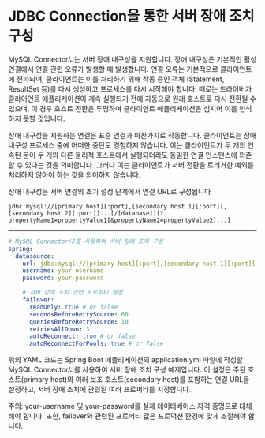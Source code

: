 # JDBC Connection을 통한 서버 장애 조치 구성

MySQL Connector/J는 서버 장애 내구성을 지원합니다. 장애 내구성은 기본적인 활성 연결에서 연결 관련 오류가 발생할 때 발생합니다. 연결 오류는 기본적으로 클라이언트에 전파되며, 클라이언트는 이를 처리하기 위해 작동 중인 객체 (Statement, ResultSet 등)를 다시 생성하고 프로세스를 다시 시작해야 합니다. 때로는 드라이버가 클라이언트 애플리케이션이 계속 실행되기 전에 자동으로 원래 호스트로 다시 전환될 수 있으며, 이 경우 호스트 전환은 투명하며 클라이언트 애플리케이션은 심지어 이를 인식하지 못할 것입니다.

장애 내구성을 지원하는 연결은 표준 연결과 마찬가지로 작동합니다. 클라이언트는 장애 내구성 프로세스 중에 어떠한 중단도 경험하지 않습니다. 이는 클라이언트가 두 개의 연속된 문이 두 개의 다른 물리적 호스트에서 실행되더라도 동일한 연결 인스턴스에 의존할 수 있다는 것을 의미합니다. 그러나 이는 클라이언트가 서버 전환을 트리거한 예외를 처리하지 않아야 하는 것을 의미하지 않습니다.

장애 내구성은 서버 연결의 초기 설정 단계에서 연결 URL로 구성됩니다
```
jdbc:mysql://[primary host][:port],[secondary host 1][:port][,[secondary host 2][:port]]...[/[database]][?propertyName1=propertyValue1[&propertyName2=propertyValue2]...]
```

---

```yml
# MySQL Connector/J를 사용하여 서버 장애 조치 구성
spring:
  datasource:
    url: jdbc:mysql://[primary host][:port],[secondary host 1][:port][,[secondary host 2][:port]]...[/[database]]
    username: your-username
    password: your-password

    # 서버 장애 조치 관련 프로퍼티 설정
    failover:
      readOnly: true # or false
      secondsBeforeRetrySource: 60
      queriesBeforeRetrySource: 10
      retriesAllDown: 3
      autoReconnect: true # or false
      autoReconnectForPools: true # or false
```

위의 YAML 코드는 Spring Boot 애플리케이션의 application.yml 파일에 작성할 MySQL Connector/J를 사용하여 서버 장애 조치 구성 예제입니다. 이 설정은 주된 호스트(primary host)와 여러 보조 호스트(secondary host)를 포함하는 연결 URL을 설정하고, 서버 장애 조치에 관련된 여러 프로퍼티를 지정합니다.

주의: your-username 및 your-password를 실제 데이터베이스 자격 증명으로 대체해야 합니다. 또한, failover와 관련된 프로퍼티 값은 프로덕션 환경에 맞게 조절해야 합니다.